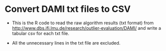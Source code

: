 # Convert DAMI txt files to CSV


- This is the R code to read the raw algorithm results (txt format) from http://www.dbs.ifi.lmu.de/research/outlier-evaluation/DAMI/ and write a tabular csv for each txt file. 

- All the unnecessary lines in the txt file are excluded.  
